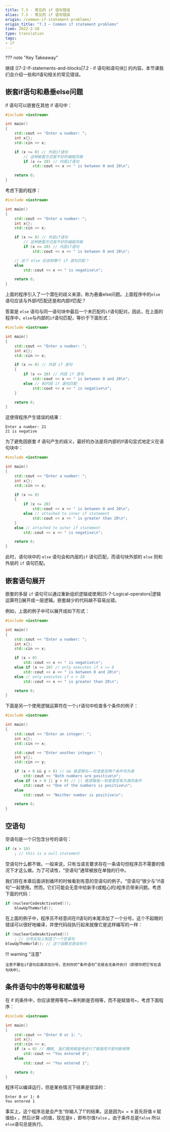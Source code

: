 ```yaml
---
title: 7.3 - 常见的 if 语句错误
alias: 7.3 - 常见的 if 语句错误
origin: /common-if-statement-problems/
origin_title: "7.3 — Common if statement problems"
time: 2022-2-10
type: translation
tags:
- if
---
```


??? note "Key Takeaway"
	


继续 [[7-2-If-statements-and-blocks|7.2 - if 语句和语句块]] 的内容。本节课我们会介绍一些和if语句相关的常见错误。

## 嵌套if语句和悬垂else问题

if 语句可以嵌套在其他 if 语句中：

```cpp
#include <iostream>

int main()
{
    std::cout << "Enter a number: ";
    int x{};
    std::cin >> x;

    if (x >= 0) // 外层if语句
        // 这种嵌套方式是不好的编程风格
        if (x <= 20) // 内层if语句
            std::cout << x << " is between 0 and 20\n";

    return 0;
}
```

考虑下面的程序：

```cpp
#include <iostream>

int main()
{
    std::cout << "Enter a number: ";
    int x{};
    std::cin >> x;

    if (x >= 0) // 外层if语句
        // 这种嵌套方式是不好的编程风格
        if (x <= 20) // 内层if语句
            std::cout << x << " is between 0 and 20\n";

    // 这个 else 应该和哪个 if 语句匹配？
    else
        std::cout << x << " is negative\n";

    return 0;
}
```

上面的程序引入了一个潜在的歧义来源，称为悬垂else问题。上面程序中的`else` 语句应该与外部if匹配还是和内部if匹配？

答案是 `else` 语句与同一语句块中最后一个未匹配的`if`语句配对。因此，在上面的程序中，`else`与内部的`if`语句匹配，等价于下面形式：

```cpp
#include <iostream>

int main()
{
    std::cout << "Enter a number: ";
    int x{};
    std::cin >> x;

    if (x >= 0) // 外层 if 语句
    {
        if (x <= 20) // 内层 if 语句
            std::cout << x << " is between 0 and 20\n";
        else // 和内层 if 语句匹配
            std::cout << x << " is negative\n";
    }

    return 0;
}
```

这使得程序产生错误的结果：

```
Enter a number: 21
21 is negative
```

为了避免因嵌套 if 语句产生的歧义，最好的办法是将内部的if语句显式地定义在语句块中：

```cpp
#include <iostream>

int main()
{
    std::cout << "Enter a number: ";
    int x{};
    std::cin >> x;

    if (x >= 0)
    {
        if (x <= 20)
            std::cout << x << " is between 0 and 20\n";
        else // attached to inner if statement
            std::cout << x << " is greater than 20\n";
    }
    else // attached to outer if statement
        std::cout << x << " is negative\n";

    return 0;
}
```

此时，语句块中的 `else` 语句会和内层的`if` 语句匹配，而语句块外部的 `else` 则和外层的 `if` 语句匹配。

## 嵌套语句展开

嵌套的多层 `if` 语句可以通过重新组织逻辑或使用[[5-7-Logical-operators|逻辑运算符]]展开成一层逻辑。嵌套越少的代码越不容易出错。

例如，上面的例子中可以展开成如下形式：

```cpp
#include <iostream>

int main()
{
    std::cout << "Enter a number: ";
    int x{};
    std::cin >> x;

    if (x < 0)
        std::cout << x << " is negative\n";
    else if (x <= 20) // only executes if x >= 0
        std::cout << x << " is between 0 and 20\n";
    else // only executes if x > 20
        std::cout << x << " is greater than 20\n";

    return 0;
}
```

下面是另一个使用逻辑运算符在一个`if`语句中检查多个条件的例子：

```cpp
#include <iostream>

int main()
{
    std::cout << "Enter an integer: ";
    int x{};
    std::cin >> x;

    std::cout << "Enter another integer: ";
    int y{};
    std::cin >> y;

    if (x > 0 && y > 0) // && 是逻辑与——检查是否两个条件均为真
        std::cout << "Both numbers are positive\n";
    else if (x > 0 || y > 0) // || 是逻辑或——检查是否有为真的条件
        std::cout << "One of the numbers is positive\n";
    else
        std::cout << "Neither number is positive\n";

    return 0;
}
```


## 空语句

空语句是一个只包含分号的语句：

```cpp
if (x > 10)
    ; // this is a null statement
```

空语句什么都不做。一般来说，只有当语言要求存在一条语句但程序员不需要的情况下才这么做。为了可读性，“空语句”通常被放在单独的行中。

我们将在本章后面讲到循环的时候看到有意的空语句的例子。“空语句”很少与“if语句”一起使用。然而，它们可能会无意中给新手(或粗心的)程序员带来问题。考虑下面的代码：


```cpp
if (nuclearCodesActivated());
    blowUpTheWorld();
```

在上面的例子中，程序员不经意间在if语句的末尾添加了一个分号。这个不起眼的错误可以很好地编译，并使代码段执行起来就像它是这样编写的一样：

```cpp
if (nuclearCodesActivated())
    ; // 分号实际上制造了一个空语句
blowUpTheWorld(); // 这个函数总是会执行
```

!!! warning "注意"

	注意不要在if语句后面添加分号，否则你的“条件语句”总是会无条件执行（即使你把它写在语句块中）。

## 条件语句中的等号和赋值号

在 if 的条件中，你应该使用等号`==`来判断是否相等，而不是赋值号`=`，考虑下面程序：

```cpp
#include <iostream>

int main()
{
    std::cout << "Enter 0 or 1: ";
    int x{};
    std::cin >> x;
    if (x = 0) // 糟糕, 我们使用赋值号进行了赋值而不是判断相等
        std::cout << "You entered 0";
    else
        std::cout << "You entered 1";

    return 0;
}
```

程序可以编译运行，但是某些情况下结果是错误的：

```
Enter 0 or 1: 0
You entered 1
```

事实上，这个程序总是会产生“你输入了1”的结果。这是因为`x = 0` 首先将值 `0` 赋值给`x` ，然后计算 `x`的值，现在是`0` ，即布尔值`false` 。由于条件总是`false` 所以`else`语句总是执行。
